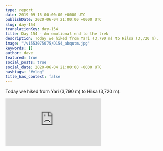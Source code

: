 ```yaml
---
type: report
date: 2019-09-15 00:00:00 +0000 UTC
publishDate: 2020-06-04 21:00:00 +0000 UTC
slug: day-154
translationKey: day-154
title: Day 154 - An emotional end to the trek
description: Today we hiked from Yari (3,790 m) to Hilsa (3,720 m).
image: "/v1553075075/D154_abqutm.jpg"
keywords: []
author: dave
featured: true
social_posts: true
social_date: 2020-06-04 21:00:00 +0000 UTC
hashtags: "#vlog"
title_has_context: false
---
```


Today we hiked from Yari (3,790 m) to Hilsa (3,720 m).

<iframe src="https://www.youtube.com/embed/JVyyUHrKKTA" frameborder="0" allow="accelerometer; autoplay; encrypted-media; gyroscope; picture-in-picture" allowfullscreen></iframe>

